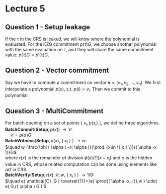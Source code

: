 # Lecture 5

## Question 1 - Setup leakage
If the $\tau$ in the CRS is leaked, we will know where the polynomial is evaluated. For the KZG commitment $p(\tau)G$, we choose another polynomial with the same evaluation on $\tau$, and they will share the same commitment value: $p(\tau)G=p'(\tau)G$.

## Question 2 - Vector commitment
Say we have to compute a commitment on vector $\textbf{v}=(v_1,v_2,...,v_n)$. We first interpolate a polynomial $p(x)$, s.t. $p(i)=v_i$. Then we commit to this polynomial.

## Question 3 - MultiCommitment
For batch opening on a set of points { $x_i,p(x_i)$ }, we define three algorithms.\
$\textbf{BatchCommit} (\textbf{Setup},p(x))$ $\rightarrow \mathcal{C}$:\
$\quad \mathcal{C}=p(\alpha)G$\
$\textbf{BatchWitness}(\textbf{Setup},p(x),$ { $x_i$ } $)$ $\rightarrow w$:\
$\quad w=\frac{\phi ( \alpha ) -r( \alpha )}{\prod_{x\in \{ x_i \}}{( \alpha -x )}}G$ \
  where $r(x)$ is the remainder of division $\phi ( x ) /\prod{( x-x_i )}$ and $\alpha$ is the hidden value in CRS, whose related computation can be done using elements like $\alpha G$ in CRS.\
$\textbf{BatchVerify}(\textbf{Setup},r(x),\mathcal{C},w,$ { $x_i$ } $)$ $\rightarrow 1/0$:\
$\quad e( \mathcal{C} ,G ) \overset{?}{=}e( \prod{( \alpha -x_i )},w ) \cdot e( G,r( \alpha ) G ) $
